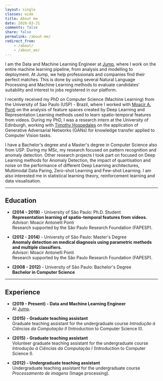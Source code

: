 ```yaml
---
layout: single
classes: wide
title: About me
date: 2020-03-31
comments: false
share: false
permalink: /about-me/
redirect_from:
    - /about/
    - /about_me/
---
```


I am the Data and Machine Learning Engineer at [Jump](https://jump.work), where I work on the entire machine learning pipeline, from analysis and modelling to deployment. At Jump, we help professionals and companies find their perfect matches. This is done by using several Natural Language Processing and Machine Learning methods to evaluate candidates' suitability and interest to jobs registered in our platform.

I recently received my PhD on Computer Science (Machine Learning) from the University of Sao Paulo (USP) - Brazil, where I worked with [Moacir A. Ponti](https://sites.google.com/site/moacirponti/) on the analysis of feature spaces created by Deep Learning and Representation Learning methods used to learn spatio-temporal features from videos. During my PhD, I was a research intern at the University of Edinburgh, working with [Timothy Hospedales](https://homepages.inf.ed.ac.uk/thospeda/) on the application of Generative Adversarial Networks (GANs) for knowledge transfer applied to Computer Vision tasks.

I have a Bachelor's degree and a Master's degree in Computer Science also from USP. During my MSc, my research focused on pattern recognition and anomaly detection. Other research projects I took part on focused on Deep Learning methods for Anomaly Detection, the impact of quantisation and noise on the performance of different Deep Learning architectures, Multimodal Data Paring, Zero-shot Learning and Few-shot Learning. I am also interested me in statistical learning theory, reinforcement learning and data visualisation.

---

## Education

* __(2014 - 2019)__ - University of São Paulo: Ph.D. Student  
__Representation learning of spatio-temporal features from videos.__   
_Advisor:_ Moacir Antonelli Ponti   
Research supported by the São Paulo Research Foundation (FAPESP).
<!-- _Keywords:_ Representation learning, deep learning, computer vision, video processing, feature extraction, spatio-temporal features.    -->
<!-- _Abstract:_ The method that is presently considered the state of the art on extraction of spatio-temporal features from videos is based on finding key points and dense trajectories to apply classical feature extraction algorithms, like SIFT and HOG. With the recent improvement on the processing capacity of CPUs and GPUs, combined with the increasing availability of video and image datasets, representation learning methods, specially deep learning methods, have reached state of the art performance in several areas in artificial intelligence and signal processing. Even with the good results obtained by these methods, they have only been applied a few times to spatio-temporal feature extraction from videos a few times. Research in this area have achieved promising results, however, most of the methods focus on a single application, restricting the use of the learned features. Also, there are promising concepts that were used to design hand-crafted features and were not yet tested in a representation learning context. In this project, we propose the development of representation learning algorithms for extraction of spatio-temporal features from videos. We expect that these methods will be able to extract features that are capable of describing events that can't be capture through a single frame, but with the development of a scene. We intend for these features to form a multidimensional time series that encodes spatial information. To evaluate the quality of the representations, visualization and projection techniques will be used to permit the analysis of the feature space. We will also use methods that allow us to visualize extracted features, this way it will be possible to create a connection between features and the events that occur in the videos. -->



* __(2012 - 2014)__ - University of São Paulo: Master's Degree   
__Anomaly detection on medical diagnosis using parametric methods and multiple classifiers.__   
_Advisor:_ Moacir Antonelli Ponti   
Research supported by the São Paulo Research Foundation (FAPESP).
<!-- Computer Science - Pattern Recognition - Anomaly detection -->

* __(2008 - 2012)__ - University of São Paulo: Bachelor's Degree   
__Bachelor in Computer Science__

---

<!-- ## Grants

* __(2015 - Current) - Ph.D. fellowship__   
São Paulo Research Foundation (FAPESP).

* __(2015) - Graduate teaching assistant fellowship__   
At ICMC – USP, graduate students have the opportunity to participate in a teaching assistant internship called _Programa de Aperfeiçoamento de Ensino_ (PAE). This internship has a duration of one semester, in which the intern tutors a class of undergraduate students during a specific course (in this case, _Introdução à Ciências da Computação II_).  

* __(2012 - 2014) - M.Sc. fellowship__   
São Paulo Research Foundation (FAPESP).

--- -->

<!-- ## Skills

* __Languages:__
  - Portuguese -- native
  - English -- excellent

--- -->

## Experience

* __(2019 - Present) - Data and Machine Learning Engineer__    
At [Jump](https://jump.work).

* __(2015) - Graduate teaching assistant__    
Graduate teaching assistant for the undergraduate course _Introdução à Ciências da Computação II_ (Introduction to Computer Science II).

* __(2015) - Graduate teaching assistant__    
Volunteer graduate teaching assistant for the undergraduate course _Introdução à Ciências da Computação I_ (Introduction to Computer Science I).

* __(2012) - Undergraduate teaching assistant__       
Undergraduate teaching assistant for the undergraduate course _Processamento de imagens_ (Image processing).

<!-- * __(2010 - 2011)__ - OBI      
Teacher at OBI -->
